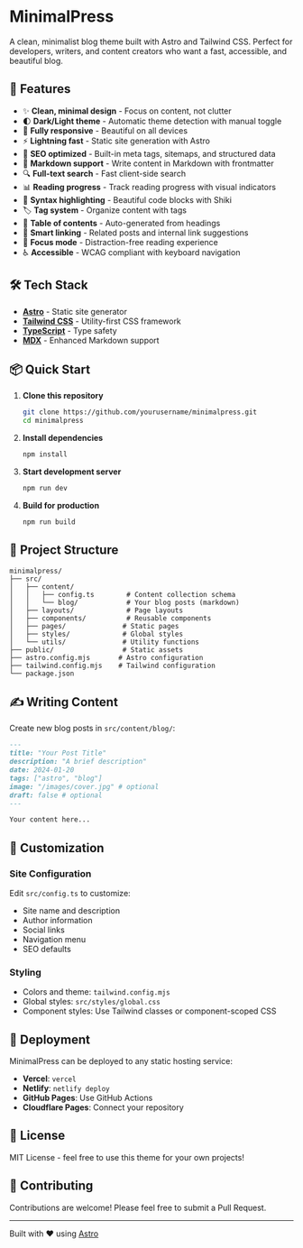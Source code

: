 # MinimalPress

A clean, minimalist blog theme built with Astro and Tailwind CSS. Perfect for developers, writers, and content creators who want a fast, accessible, and beautiful blog.

## 🚀 Features

- ✨ **Clean, minimal design** - Focus on content, not clutter
- 🌓 **Dark/Light theme** - Automatic theme detection with manual toggle
- 📱 **Fully responsive** - Beautiful on all devices
- ⚡ **Lightning fast** - Static site generation with Astro
- 🎯 **SEO optimized** - Built-in meta tags, sitemaps, and structured data
- 📝 **Markdown support** - Write content in Markdown with frontmatter
- 🔍 **Full-text search** - Fast client-side search
- 📊 **Reading progress** - Track reading progress with visual indicators
- 🎨 **Syntax highlighting** - Beautiful code blocks with Shiki
- 🏷️ **Tag system** - Organize content with tags
- 📖 **Table of contents** - Auto-generated from headings
- 🔗 **Smart linking** - Related posts and internal link suggestions
- 🎯 **Focus mode** - Distraction-free reading experience
- ♿ **Accessible** - WCAG compliant with keyboard navigation

## 🛠️ Tech Stack

- **[Astro](https://astro.build)** - Static site generator
- **[Tailwind CSS](https://tailwindcss.com)** - Utility-first CSS framework
- **[TypeScript](https://www.typescriptlang.org)** - Type safety
- **[MDX](https://mdxjs.com)** - Enhanced Markdown support

## 📦 Quick Start

1. **Clone this repository**
   ```bash
   git clone https://github.com/yourusername/minimalpress.git
   cd minimalpress
   ```

2. **Install dependencies**
   ```bash
   npm install
   ```

3. **Start development server**
   ```bash
   npm run dev
   ```

4. **Build for production**
   ```bash
   npm run build
   ```

## 📁 Project Structure

```text
minimalpress/
├── src/
│   ├── content/
│   │   ├── config.ts        # Content collection schema
│   │   └── blog/            # Your blog posts (markdown)
│   ├── layouts/             # Page layouts
│   ├── components/          # Reusable components
│   ├── pages/              # Static pages
│   ├── styles/             # Global styles
│   └── utils/              # Utility functions
├── public/                 # Static assets
├── astro.config.mjs       # Astro configuration
├── tailwind.config.mjs    # Tailwind configuration
└── package.json
```

## ✍️ Writing Content

Create new blog posts in `src/content/blog/`:

```markdown
---
title: "Your Post Title"
description: "A brief description"
date: 2024-01-20
tags: ["astro", "blog"]
image: "/images/cover.jpg" # optional
draft: false # optional
---

Your content here...
```

## 🎨 Customization

### Site Configuration

Edit `src/config.ts` to customize:
- Site name and description
- Author information
- Social links
- Navigation menu
- SEO defaults

### Styling

- Colors and theme: `tailwind.config.mjs`
- Global styles: `src/styles/global.css`
- Component styles: Use Tailwind classes or component-scoped CSS

## 🚀 Deployment

MinimalPress can be deployed to any static hosting service:

- **Vercel**: `vercel`
- **Netlify**: `netlify deploy`
- **GitHub Pages**: Use GitHub Actions
- **Cloudflare Pages**: Connect your repository

## 📝 License

MIT License - feel free to use this theme for your own projects!

## 🤝 Contributing

Contributions are welcome! Please feel free to submit a Pull Request.

---

Built with ❤️ using [Astro](https://astro.build)